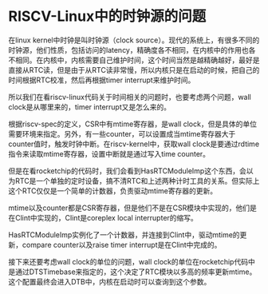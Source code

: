 # RISCV-Linux中的时钟源的问题

在linux kernel中时钟是叫时钟源（clock source）。现代的系统上，有很多不同的时钟源，他们性质，包括访问的latency，精确度各不相同，在内核中的作用也各不相同。在内核中，内核需要自己维护时间，这个时间当然是越精确越好，最好是直接从RTC读，但是由于从RTC读非常慢，所以内核只是在启动的时候，把自己的时间根据RTC校准，然后再根据timer interrupt来维护时间。

所以我们在看riscv-linux代码关于时间相关的问题时，也要考虑两个问题，wall clock是从哪里来的，timer interrupt又是怎么来的。

根据riscv-spec的定义，CSR中有mtime寄存器，是wall clock，但是具体的单位需要环境来指定。另外，有一些counter，可以设置成当mtime寄存器大于counter值时，触发时钟中断。在riscv-kernel中，获取wall clock是要通过rdtime指令来读取mtime寄存器，设置中断就是通过写入time counter。

但是在看rocketchip的代码时，我们会看到HasRTCModuleImp这个东西，会以为RTC是一个单独的定时设备，搞不清RTC和上述两种计时工具的关系。但实际上这个RTC仅仅是一个简单的计数器，负责驱动mtime寄存器的更新。

mtime以及counter都是CSR寄存器，但是他们不是在CSR模块中实现的，他们是在Clint中实现的，Clint是coreplex local interrupter的缩写。

HasRTCModuleImp实例化了一个计数器，并连接到Clint中，驱动mtime的更新，compare counter以及raise timer interrupt是在Clint中完成的。

接下来还要考虑wall clock的单位的问题，wall clock的单位在rocketchip代码中是通过DTSTimebase来指定的，这个决定了RTC模块以多高的频率更新mtime。这个配置最终会进入DTB中，内核在启动时可以查询到这个参数。

